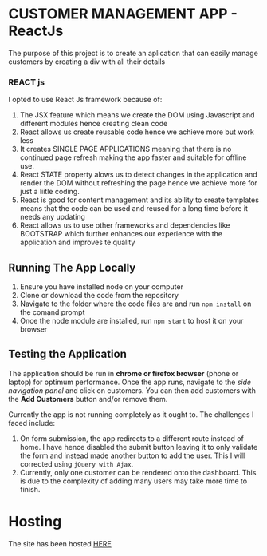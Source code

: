 # CUSTOMER MANAGEMENT APP - ReactJs
The purpose of this project is to create an aplication that can easily manage customers by creating a div with all their details

### REACT js
I opted to use React Js framework because of:
1. The JSX feature which means we create the DOM using Javascript and different modules hence creating clean code
2. React allows us create reusable code hence we achieve more but work less
3. It creates SINGLE PAGE APPLICATIONS meaning that there is no continued page refresh making the app faster and suitable for offline use.
4. React STATE property alows us to detect changes in the application and render the DOM without refreshing the page hence we achieve more for just a liitle coding.
5. React is good for content management and its ability to create templates means that the code can be used and reused for a long time before it needs any updating
6. React allows us to use other frameworks and dependencies like BOOTSTRAP which further enhances our experience with the application and improves te quality

## Running The App Locally
1. Ensure you have installed node on your computer
2. Clone or download the code from the repository
3. Navigate to the folder where the code files are and run `npm install` on the comand prompt
4. Once the node module are installed, run `npm start` to host it on your browser

## Testing the Application
The application should be run in **chrome or firefox browser** (phone or laptop) for optimum performance. Once the app runs, navigate to the *side navigation panel* and click on customers. You can then add customers with the **Add Customers** button and/or remove them.

Currently the app is not running completely as it ought to. The challenges I faced include:
1. On form submission, the app redirects to a different route instead of home. I have hence disabled the submit button leaving it to only validate the form and instead made another button to add the user. This I will corrected using `jQuery with Ajax`. 
2. Currently, only one customer can be rendered onto the dashboard. This is due to the complexity of adding many users may take more time to finish.

# Hosting
The site has been hosted [HERE](https://wekesa931.github.io/customer_management_app/)
